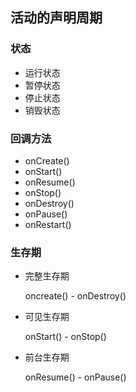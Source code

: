 ## 活动的声明周期

### 状态

- 运行状态
- 暂停状态
- 停止状态
- 销毁状态

### 回调方法

- onCreate()
- onStart()
- onResume()
- onStop()
- onDestroy()
- onPause()
- onRestart()

### 生存期

- 完整生存期

  oncreate() - onDestroy()

- 可见生存期

  onStart() - onStop()

- 前台生存期

  onResume() - onPause()

